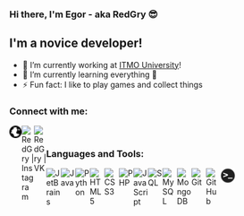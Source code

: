 ### Hi there, I'm Egor - aka RedGry 😎


## I'm a novice developer!

- 🔭 I’m currently working at [ITMO University][itmo]!
- 🌱 I’m currently learning everything 🤣
- ⚡ Fun fact: I like to play games and collect things

### Connect with me:

[<img align="left" alt="RedGry" width="22px" src="https://raw.githubusercontent.com/iconic/open-iconic/master/svg/globe.svg" />][website]
[<img align="left" alt="RedGry | Instagram" width="22px" src="https://cdn.jsdelivr.net/npm/simple-icons@v3/icons/instagram.svg" />][instagram]
[<img align="left" alt="RedGry | VK" width="22px" src="https://cdn.jsdelivr.net/npm/simple-icons@v3/icons/vk.svg" />][vk]

<br />

### Languages and Tools:

<img align="left" alt="JetBrains" width="26px" src="https://simpleicons.org/icons/jetbrains.svg" />
<img align="left" alt="Java" width="26px" src="https://simpleicons.org/icons/java.svg" />
<img align="left" alt="Python" width="26px" src="https://simpleicons.org/icons/python.svg" />
<img align="left" alt="HTML5" width="26px" src="https://simpleicons.org/icons/html5.svg" />
<img align="left" alt="CSS3" width="26px" src="https://simpleicons.org/icons/css3.svg" />
<img align="left" alt="PHP" width="26px" src="https://simpleicons.org/icons/php.svg" />
<img align="left" alt="JavaScript" width="26px" src="https://simpleicons.org/icons/javascript.svg" />
<img align="left" alt="SQL" width="26px" src="https://image.flaticon.com/icons/svg/29/29165.svg" />
<img align="left" alt="MySQL" width="26px" src="https://simpleicons.org/icons/mysql.svg" />
<img align="left" alt="MongoDB" width="26px" src="https://simpleicons.org/icons/mongodb.svg" />
<img align="left" alt="Git" width="26px" src="https://simpleicons.org/icons/git.svg" />
<img align="left" alt="GitHub" width="26px" src="https://simpleicons.org/icons/github.svg" />
<img align="left" alt="Terminal" width="26px" src="https://raw.githubusercontent.com/github/explore/80688e429a7d4ef2fca1e82350fe8e3517d3494d/topics/terminal/terminal.png" />

<br />

[website]: https://vk.com/egoredgry
[instagram]: https://www.instagram.com/egor_redgry/
[vk]: https://vk.com/egor_redgry
[itmo]: https://itmo.ru
